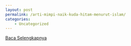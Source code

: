 ```yaml
---
layout: post
permalink: /arti-mimpi-naik-kuda-hitam-menurut-islam/
categories:
    - Uncategorized
---
```


[Baca Selengkapnya](/08)